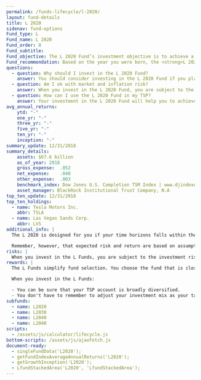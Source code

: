 ```yaml
---
permalink: /funds-lifecycle/l-2020/
layout: fund-details
title: L 2020
sidenav: fund-options
Fund_type: L
Fund_name: L 2020
Fund_order: 8
Fund_subtitle:
Fund_objective: The L 2020 Fund’s investment objective is to achieve a moderate level of growth with a moderate emphasis on preservation of assets. The Fund's allocation in the G, F, C, S, and I Funds is adjusted quarterly. The L 2020 will roll into the L Income Fund automatically in July 2020 when its allocation becomes the same as the allocation of the L Income Fund.
Fund_recommendation: Based on the year you were born, the <strong>L 2020 Fund</strong> may be a good choice for you because it decreases exposure to risk as you near retirement.
questions:
  - question: Why should I invest in the L 2020 Fund?
    answer: You should consider investing in the L 2020 Fund if you plan to withdraw money from your TSP account beginning 2019 through 2024.
  - question: Am I ok with market and inflation risk?
    answer: When you invest in the L 2020 Fund, you are subject to the investment risks associated with the G, F, C, S, and I funds. This means that the L 2020 Fund can have periods of gain and loss, just as the individual TSP funds do.
  - question: How can I use the L 2020 Fund in my TSP?
    answer: Your investment in the L 2020 Fund will help you to achieve the best expected return for the amount of expected risk that is appropriate for your time horizon. The L 2020 Fund makes the investing process easy for you because you do not have to figure out how to diversify your account or how and when to rebalance - it’s done for you.
avg_annual_returns:
    ytd: "-"
    one_yr: "-"
    three_yr: "-"
    five_yr: "-"
    ten_yr: "-"
    inception: "-"
summary_update: 12/31/2018
summary_details:
    assets: $67.6 billion
    as_of_year: 2018
    gross_expense:  .052
    net_expense:    .040
    other_expense:  .003
    benchmark_index: Dow Jones U.S. Completion TSM Index | www.djindexes.com
    asset_manager: BlackRock Institutional Trust Company, N.A
top_ten_update: 12/31/2018
top_ten_holdings:
  - name: Tesla Motors Inc.
    abbr: TSLA
  - name: Las Vegas Sands Corp.
    abbr: LVS
additional_info: |
  The L 2020 is designed for you if your time horizons falls within the 2019 through 2024 range. The asset allocation of this fund is adjusted quarterly, moving to a more conservative mix, gradually approaching that of the L Income Fund. Between quarterly adjustments, the asset allocation of the L 2020 is maintained through daily rebalancing to the fund’s target allocation.

  Remember, however, that expected risk and return are based on assumptions about future economic conditions and investment performance. There is no guaranteed rate of return for any period, either short-term or long-term. For the fund’s historical returns, visit [Share Price History](). Past performance does not guarantee future results.
risks: |
  When you invest in the L Funds, you are subject to the investment risks associated with the G, F, C, S, and I funds. Your account is not guaranteed against loss. The L Funds can have periods of gain and loss, just as the individual TSP funds do.
rewards: |
  The L Funds simplify fund selection. You choose the fund that is closest to your target date (or, if your target date falls between the target dates that are offered, you can split your account between the two target date funds closest to your time horizon).

  When you invest in the L Funds:

  - You can be sure that your TSP account is broadly diversified.
  - You don't have to remember to adjust your investment mix as your target date approaches - it's done for you.
subfunds:
  - name: L2020
  - name: L2030
  - name: L2040
  - name: L2040
scripts:
  - /assets/js/calculator/lifecycle.js
bottom-scripts: /assets/js/ajaxFetch.js
document-ready:
  - singleFundData('L2020');
  - getFundIndexAverageAnnualReturns('L2020');
  - getGrowthInception('L2020');
  - LfundStackedArea('L2020', 'LfundStackedArea');
---
```

